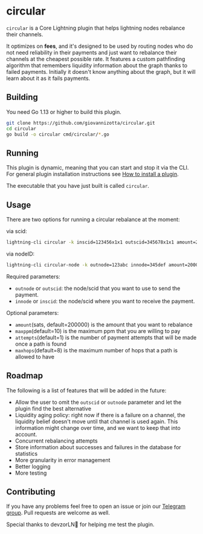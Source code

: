 # circular

`circular` is a Core Lightning plugin that helps lightning nodes rebalance their channels.

It optimizes on **fees**, and it's designed to be used by routing nodes who do not need reliability in their payments and just want to rebalance their channels at the cheapest possible rate.
It features a custom pathfinding algorithm that remembers liquidity information about the graph thanks to failed payments. Initially it doesn't know anything about the graph, but it will learn about it as it fails payments.

## Building
You need Go 1.13 or higher to build this plugin.

```bash
git clone https://github.com/giovannizotta/circular.git
cd circular
go build -o circular cmd/circular/*.go
```

## Running
This plugin is dynamic, meaning that you can start and stop it via the CLI. For general plugin installation instructions see [How to install a plugin](https://github.com/lightningd/plugins/blob/master/README.md#Installation).

The executable that you have just built is called `circular`.

## Usage
There are two options for running a circular rebalance at the moment:

via scid:
```bash
lightning-cli circular -k inscid=123456x1x1 outscid=345678x1x1 amount=200000 maxppm=10 attempts=1
```

via nodeID:
```bash
lightning-cli circular-node -k outnode=123abc innode=345def amount=200000 maxppm=10 attempts=1
```

Required parameters:
* `outnode` or `outscid`: the node/scid that you want to use to send the payment.
* `innode` or `inscid`: the node/scid where you want to receive the payment.

Optional parameters:
* `amount`(sats, default=200000) is the amount that you want to rebalance
* `maxppm`(default=10) is the maximum ppm that you are willing to pay
* `attempts`(default=1) is the number of payment attempts that will be made once a path is found
* `maxhops`(default=8) is the maximum number of hops that a path is allowed to have

## Roadmap
The following is a list of features that will be added in the future:
* Allow the user to omit the `outscid` or `outnode` parameter and let the plugin find the best alternative
* Liquidity aging policy: right now if there is a failure on a channel, the liquidity belief doesn't move until that channel is used again. This information might change over time, and we want to keep that into account.
* Concurrent rebalancing attempts
* Store information about successes and failures in the database for statistics
* More granularity in error management
* Better logging
* More testing

## Contributing
If you have any problems feel free to open an issue or join our [Telegram group](https://t.me/+u_R8kAfpSJBjMjI0). Pull requests are welcome as well.

Special thanks to devzorLN🐸 for helping me test the plugin.
